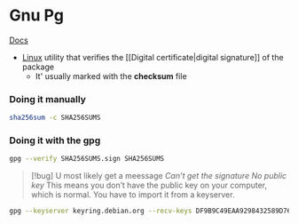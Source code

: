# Gnu Pg
[Docs](https://www.maketecheasier.com/verify-authenticity-linux-software-digital-signatures/)
- [Linux](/obisdian_ntoes/notes_obsidian/Templates/Linux.md)  utility  that verifies the [[Digital certificate|digital signature]] of the package
	- It' usually marked with the **checksum** file

###  Doing it manually 

```bash
sha256sum -c SHA256SUMS
```

### Doing it with the gpg 
```bash
gpg --verify SHA256SUMS.sign SHA256SUMS
```
>[!bug] U most likely get a meessage
*Can't get the signature No public key*
This means you don’t have the public key on your computer, which is normal. You have to import it from a keyserver.

```bash
gpg --keyserver keyring.debian.org --recv-keys DF9B9C49EAA9298432589D76DA87E80D6294BE9B
```